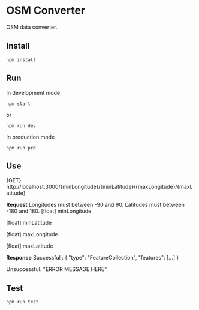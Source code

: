 # OSM Converter

OSM data converter.



## Install


```
npm install
```

## Run

  

In development mode

```
npm start
```

or

```
npm run dev
```

In production mode

```
npm run prd
```

  

## Use


{GET} http://localhost:3000/{minLongitude}/{minLatitude}/{maxLongitude}/{maxLatitude}

**Request**
Longitudes must between -90 and 90. Latitudes must between -180 and 180.
[float] minLongitude

[float] minLatitude

[float] maxLongitude

[float] maxLatitude

**Response**
 Successful :
{
"type": "FeatureCollection",
"features": [...]
}

Unsuccessful:
"ERROR MESSAGE HERE"

## Test


```
npm run test
```